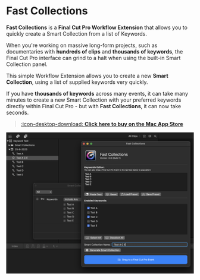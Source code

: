 # Fast Collections

**Fast Collections** is a **Final Cut Pro Workflow Extension** that allows you to quickly create a Smart Collection from a list of Keywords.

When you're working on massive long-form projects, such as documentaries with **hundreds of clips** and **thousands of keywords**, the Final Cut Pro interface can grind to a halt when using the built-in Smart Collection panel.

This simple Workflow Extension allows you to create a new **Smart Collection**, using a list of supplied keywords very quickly.

If you have **thousands of keywords** across many events, it can take many minutes to create a new Smart Collection with your preferred keywords directly within Final Cut Pro - but with **Fast Collections**, it can now take seconds.

> [:icon-desktop-download: **Click here to buy on the Mac App Store**](/buy/)

![](/static/frontpage.png)